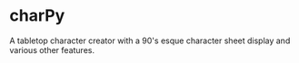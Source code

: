 # charPy
A tabletop character creator with a 90's esque character sheet display and various other features.
